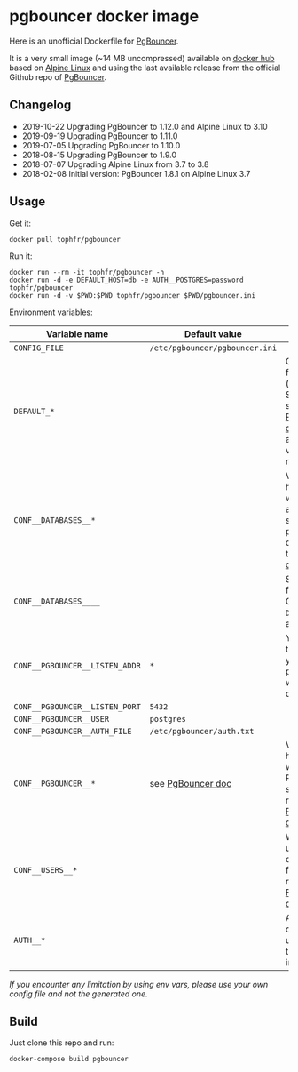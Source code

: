 # pgbouncer docker image

Here is an unofficial Dockerfile for [PgBouncer][pgbouncer].

It is a very small image (~14 MB uncompressed) available on [docker hub][dockerhubpage] based on [Alpine Linux][alpinehubpage] and using the last available release from the official Github repo of [PgBouncer][pgbouncer].


## Changelog

- 2019-10-22 Upgrading PgBouncer to 1.12.0 and Alpine Linux to 3.10
- 2019-09-19 Upgrading PgBouncer to 1.11.0
- 2019-07-05 Upgrading PgBouncer to 1.10.0
- 2018-08-15 Upgrading PgBouncer to 1.9.0
- 2018-07-07 Upgrading Alpine Linux from 3.7 to 3.8
- 2018-02-08 Initial version: PgBouncer 1.8.1 on Alpine Linux 3.7


## Usage

Get it:

    docker pull tophfr/pgbouncer

Run it:

    docker run --rm -it tophfr/pgbouncer -h
    docker run -d -e DEFAULT_HOST=db -e AUTH__POSTGRES=password tophfr/pgbouncer
    docker run -d -v $PWD:$PWD tophfr/pgbouncer $PWD/pgbouncer.ini

Environment variables:

| Variable name                  | Default value                  | Description
| ------------------------------ | ------------------------------ | -----------
| `CONFIG_FILE`                  | `/etc/pgbouncer/pgbouncer.ini` |
| `DEFAULT_*`                    |                                | Configuration for the defaut (`*`) database. See database section in [PgBouncer doc][pgbdoc_db] for available variable names.
| `CONF__DATABASES__*`           |                                | Variable name has to end with DB name and value should be populated as described in the [PgBouncer doc][pgbdoc_db].
| `CONF__DATABASES____`          |                                | Special value for `*` database. Generated if `DEFAULT_*` vars are defined.
| `CONF__PGBOUNCER__LISTEN_ADDR` | `*`                            | You should'nt touch this if you want pgbouncer to work in the docker world.
| `CONF__PGBOUNCER__LISTEN_PORT` | `5432`                         |
| `CONF__PGBOUNCER__USER`        | `postgres`                     |
| `CONF__PGBOUNCER__AUTH_FILE`   | `/etc/pgbouncer/auth.txt`      |
| `CONF__PGBOUNCER__*`           | see [PgBouncer doc][pgbdoc]    | Variable name has to end with any PgBouncer setting. Please refer to [PgBouncer doc][pgbdoc_db].
| `CONF__USERS__*`               |                                | Will fill the users section of the config file. Please refer to [PgBouncer doc][pgbdoc_usr].
| `AUTH__*`                      |                                | Allow you to define a list of user/password tha will be put in the auth file.

*If you encounter any limitation by using env vars, please use your own config file and not the generated one.*


## Build

Just clone this repo and run:

    docker-compose build pgbouncer


  [pgbouncer]: https://pgbouncer.github.io/ "Lightweight connection pooler for PostgreSQL"
  [pgbdoc]: https://pgbouncer.github.io/config.html "Lightweight connection pooler for PostgreSQL"
  [pgbdoc_db]: https://pgbouncer.github.io/config.html#section-databases "Lightweight connection pooler for PostgreSQL"
  [pgbdoc_usr]: https://pgbouncer.github.io/config.html#section-users "Lightweight connection pooler for PostgreSQL"
  [dockerhubpage]: https://hub.docker.com/r/tophfr/pgbouncer/ "PgBouncer docker hub page"
  [alpinehubpage]: https://hub.docker.com/_/alpine/ "A minimal Docker image based on Alpine Linux with a complete package index and only 5 MB in size!"
